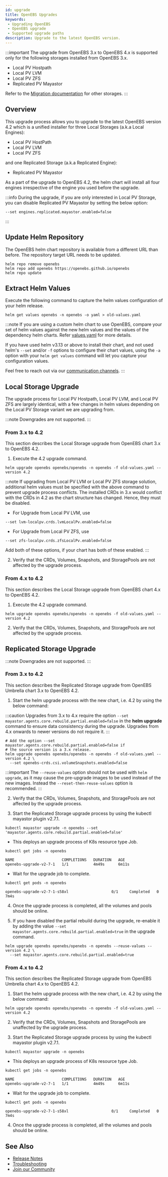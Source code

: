 ```yaml
---
id: upgrade
title: OpenEBS Upgrades
keywords:
 - Upgrading OpenEBS
 - OpenEBS upgrade
 - Supported upgrade paths
description: Upgrade to the latest OpenEBS version.
---
```


:::important
The upgrade from OpenEBS 3.x to OpenEBS 4.x is supported only for the following storages installed from OpenEBS 3.x.

- Local PV Hostpath
- Local PV LVM
- Local PV ZFS
- Replicated PV Mayastor

Refer to the [Migration documentation](../user-guides/data-migration/migration-overview.md) for other storages.
:::

## Overview

This upgrade process allows you to upgrade to the latest OpenEBS version 4.2 which is a unified installer for three Local Storages (a.k.a Local Engines):
- Local PV HostPath
- Local PV LVM 
- Local PV ZFS 

and one Replicated Storage (a.k.a Replicated Engine):
- Replicated PV Mayastor

As a part of the upgrade to OpenEBS 4.2, the helm chart will install all four engines irrespective of the engine you used before the upgrade. 

:::info
During the upgrade, if you are only interested in Local PV Storage, you can disable Replicated PV Mayastor by setting the below option:

```
--set engines.replicated.mayastor.enabled=false
```
:::

## Update Helm Repository

The OpenEBS helm chart repository is available from a different URL than before. The repository target URL needs to be updated.

```
helm repo remove openebs
helm repo add openebs https://openebs.github.io/openebs
helm repo update
```

## Extract Helm Values

Execute the following command to capture the helm values configuration of your helm release.

```
helm get values openebs -n openebs -o yaml > old-values.yaml 
```

:::note
If you are using a custom helm chart to use OpenEBS, compare your set of helm values against the new helm values and the values of the dependency helm charts. Refer [values.yaml](https://github.com/openebs/openebs/blob/HEAD/charts/values.yaml) for more details.

If you have used helm v3.13 or above to install their chart, and not used helm's `--set` and/or `-f` options to configure their chart values, using the `-a` option with your `helm get values` command will let you capture your configuration values.
 
Feel free to reach out via our [communication channels](../community.md).
:::

## Local Storage Upgrade

The upgrade process for Local PV Hostpath, Local PV LVM, and Local PV ZFS are largely identical, with a few changes in helm values depending on the Local PV Storage variant we are upgrading from.

:::note
Downgrades are not supported.
:::

### From 3.x to 4.2

This section describes the Local Storage upgrade from OpenEBS chart 3.x to OpenEBS 4.2.

1. Execute the 4.2 upgrade command. 

```
helm upgrade openebs openebs/openebs -n openebs -f old-values.yaml --version 4.2
```

:::note
If upgrading from Local PV LVM or Local PV ZFS storage solution, additional helm values must be specified with the above command to prevent upgrade process conflicts. The installed CRDs in 3.x would conflict with the CRDs in 4.2 as the chart structure has changed. Hence, they must be disabled.

- For Upgrade from Local PV LVM, use

```
--set lvm-localpv.crds.lvmLocalPv.enabled=false
```

- For Upgrade from Local PV ZFS, use

```
--set zfs-localpv.crds.zfsLocalPv.enabled=false
```

Add both of these options, if your chart has both of these enabled.
:::

2. Verify that the CRDs, Volumes, Snapshots, and StoragePools are not affected by the upgrade process.

### From 4.x to 4.2

This section describes the Local Storage upgrade from OpenEBS chart 4.x to OpenEBS 4.2.

1. Execute the 4.2 upgrade command. 

```
helm upgrade openebs openebs/openebs -n openebs -f old-values.yaml --version 4.2
```

2. Verify that the CRDs, Volumes, Snapshots, and StoragePools are not affected by the upgrade process.

## Replicated Storage Upgrade

:::note
Downgrades are not supported.
:::

### From 3.x to 4.2

This section describes the Replicated Storage upgrade from OpenEBS Umbrella chart 3.x to OpenEBS 4.2.

1. Start the helm upgrade process with the new chart, i.e. 4.2 by using the below command:

:::caution
Upgrades from 3.x to 4.x require the option `--set mayastor.agents.core.rebuild.partial.enabled=false` in the **helm upgrade** command to ensure data consistency during the upgrade. Upgrades from 4.x onwards to newer versions do not require it.
:::

```
# Add the option --set mayastor.agents.core.rebuild.partial.enabled=false if
# the source version is a 3.x release.
helm upgrade openebs openebs/openebs -n openebs -f old-values.yaml --version 4.2 \
  --set openebs-crds.csi.volumeSnapshots.enabled=false
```

:::important
The `--reuse-values` option should not be used with `helm upgrade`, as it may cause the pre-upgrade images to be used instead of the new images. Instead the `--reset-then-reuse-values` option is recommended.
:::

2. Verify that the CRDs, Volumes, Snapshots, and StoragePools are not affected by the upgrade process.

3. Start the Replicated Storage upgrade process by using the kubectl mayastor plugin v2.7.1.

```
kubectl mayastor upgrade -n openebs --set 'mayastor.agents.core.rebuild.partial.enabled=false'
```

- This deploys an upgrade process of K8s resource type Job.

```
kubectl get jobs -n openebs 

NAME                     COMPLETIONS   DURATION   AGE 
openebs-upgrade-v2-7-1   1/1           4m49s      6m11s
```

- Wait for the upgrade job to complete.

```
kubectl get pods -n openebs

openebs-upgrade-v2-7-1-s58xl                   0/1     Completed   0          7m4s
```

4. Once the upgrade process is completed, all the volumes and pools should be online.

5. If you have disabled the partial rebuild during the upgrade, re-enable it by adding the value `--set mayastor.agents.core.rebuild.partial.enabled=true` in the upgrade command.

```
helm upgrade openebs openebs/openebs -n openebs --reuse-values --version 4.2 \
  --set mayastor.agents.core.rebuild.partial.enabled=true
```

### From 4.x to 4.2

This section describes the Replicated Storage upgrade from OpenEBS Umbrella chart 4.x to OpenEBS 4.2.

1. Start the helm upgrade process with the new chart, i.e. 4.2 by using the below command:

```
helm upgrade openebs openebs/openebs -n openebs -f old-values.yaml --version 4.2
```

2. Verify that the CRDs, Volumes, Snapshots and StoragePools are unaffected by the upgrade process.

3. Start the Replicated Storage upgrade process by using the kubectl mayastor plugin v2.7.1.

```
kubectl mayastor upgrade -n openebs
```

- This deploys an upgrade process of K8s resource type Job.

```
kubectl get jobs -n openebs 

NAME                     COMPLETIONS   DURATION   AGE 
openebs-upgrade-v2-7-1   1/1           4m49s      6m11s
```

- Wait for the upgrade job to complete.

```
kubectl get pods -n openebs

openebs-upgrade-v2-7-1-s58xl                   0/1     Completed   0          7m4s
```

4. Once the upgrade process is completed, all the volumes and pools should be online.

## See Also

- [Release Notes](../releases.md)
- [Troubleshooting](../troubleshooting/troubleshooting-local-storage.md)
- [Join our Community](../community.md)